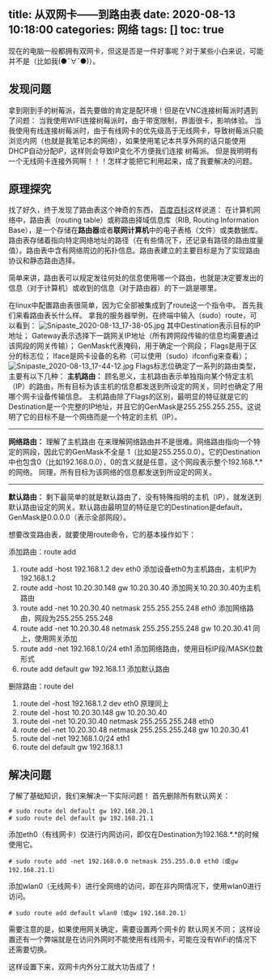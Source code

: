 title: 从双网卡——到路由表
date: 2020-08-13 10:18:00
categories: 网络
tags: []
toc: true
---
现在的电脑一般都拥有双网卡，但这是否是一件好事呢？对于某些小白来说，可能并不是（比如我(●ˇ∀ˇ●)）。

发现问题
----
拿到刚到手的树莓派，首先要做的肯定是配环境！但是在VNC连接树莓派时遇到了问题：
当我使用WIFI连接树莓派时，由于带宽限制，界面很卡，影响体验。
当我使用有线连接树莓派时，由于有线网卡的优先级高于无线网卡，导致树莓派只能浏览内网（也就是我笔记本的网络），如果使用笔记本共享外网的话只能使用DHCP自动分配IP，这样则会导致IP变化不方便我们连接 树莓派。
但是我明明有一个无线网卡连接外网啊！！！怎样才能把它利用起来，成了我要解决的问题。

原理探究
----
找了好久，终于发现了路由表这个神奇的东西，
[百度百科][1]这样说道：
在计算机网络中，路由表（routing table）或称路由择域信息库（RIB, Routing Information Base），是一个存储在**路由器**或者**联网计算机**中的电子表格（文件）或类数据库。路由表存储着指向特定网络地址的路径（在有些情况下，还记录有路径的路由度量值）。路由表中含有网络周边的拓扑信息。路由表建立的主要目标是为了实现路由协议和静态路由选择。

简单来讲，路由表可以规定发往何处的信息使用哪一个路由，也就是决定要发出的信息（对于计算机）或收到的信息（对于路由器）的下一跳是哪里。

在linux中配置路由表很简单，因为它全部被集成到了route这一个指令中。
首先我们来看路由表长什么样。
拿我的服务器举例，在终端中输入（sudo）route，可以看到：
![Snipaste_2020-08-13_17-38-05.jpg][2]
其中Destination表示目标的IP地址；
Gateway表示选择下一跳网关IP地址（所有跨网段传输的信息均需要通过该网段的网关传输）；
GenMask代表掩码，用于确定一个网段；
Flags是用于区分的标志位；
Iface是网卡设备的名称（可以使用（sudo）ifconfig来查看）；
![Snipaste_2020-08-13_17-44-12.jpg][3]
Flags标志位确定了一系列的路由类型，主要有以下几种：
**主机路由：**
顾名思义，主机路由表示单独指向某个特定主机（IP）的路由，所有目标为该主机的信息都发送到所设定的网关，同时也确定了用哪个网卡设备传输信息。
主机路由除了Flags的区别，最明显的特征就是它的Destination是一个完整的IP地址，并且它的GenMask是255.255.255.255。这说明了它的目标不是一个网络而是一个特定的主机（IP）。

----------

**网络路由：**
理解了主机路由 在来理解网络路由并不是很难。网络路由指向一个特定的网段，因此它的GenMask不全是 1（比如是255.255.0.0）。它的Destination中也包含0（比如192.168.0.0），0的含义就是任意，这个网段表示整个192.168.*.*的网络。
同理，所有目标为该网络的信息都发送到所设定的网关。

----------

**默认路由：**
剩下最简单的就是默认路由了，没有特殊指明的主机（IP），就发送到默认路由设定的网关。默认路由最明显的特征是它的Destination是default，GenMask是0.0.0.0（表示全部网段）。

想要改变路由表，就要使用route命令，它的基本操作如下：

添加路由：route add
 1. route add -host 192.168.1.2 dev eth0 添加设备eth0为主机路由，主机IP为192.168.1.2
 2. route add -host 10.20.30.148 gw 10.20.30.40 添加网关10.20.30.40为主机路由
 3. route add -net 10.20.30.40 netmask 255.255.255.248 eth0 添加网络路由，网段为255.255.255.248 
 4. route add -net 10.20.30.48 netmask 255.255.255.248 gw 10.20.30.41 同上，使用网关添加
 5. route add -net 192.168.1.0/24 eth1 添加网络路由，使用目标IP段/MASK位数形式
 6. route add default gw 192.168.1.1 添加默认路由

删除路由：route del
 1. route del -host 192.168.1.2 dev eth0 原理同上
 2. route del -host 10.20.30.148 gw 10.20.30.40
 3. route del -net 10.20.30.40 netmask 255.255.255.248 eth0
 4. route del -net 10.20.30.48 netmask 255.255.255.248 gw 10.20.30.41
 5. route del -net 192.168.1.0/24 eth1
 6. route del default gw 192.168.1.1

解决问题
----
了解了基础知识，我们来解决一下实际问题！
首先删除所有默认网关：

    # sudo route del default gw 192.168.20.1
    # sudo route del default gw 192.168.21.1

添加eth0（有线网卡）仅进行内网访问，即仅在Destination为192.168.*.*的时候使用它。

    # sudo route add -net 192.168.0.0 netmask 255.255.0.0 eth0（或gw 192.168.21.1）

添加wlan0（无线网卡）进行全网络的访问，即在非内网情况下，使用wlan0进行访问。

    # sudo route add default wlan0（或gw 192.168.20.1）

需要注意的是，如果使用网关确定，需要设置两个网卡的 默认网关不同；
这样设置还有一个弊端就是在访问外网时不能使用有线网卡，可能在没有WiFi的情况下还需要切换。

这样设置下来，双网卡内外分工就大功告成了！




  [1]: https://baike.baidu.com/item/%E8%B7%AF%E7%94%B1%E8%A1%A8
  [2]: /old_images/2020/08/75184131.jpg
  [3]: /old_images/2020/08/1049549032.jpg

